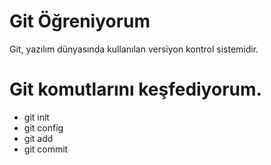 # Git Öğreniyorum
Git, yazılım dünyasında kullanılan versiyon kontrol sistemidir. 

# Git komutlarını keşfediyorum.
* git init
* git config
* git add
* git commit